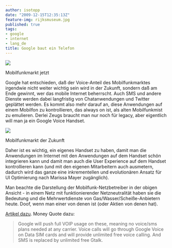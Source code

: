 ```yaml
---
author: isotopp
date: "2009-12-15T12:35:13Z"
feature-img: rijksmuseum.jpg
published: true
tags:
- google
- internet
- lang_de
title: Google baut ein Telefon
---
```

![](https://blog.koehntopp.info/uploads/before-google.png)

Mobilfunkmarkt jetzt

Google hat entschieden, daß der Voice-Anteil des Mobilfunkmarktes irgendwie
nicht weiter wichtig sein wird in der Zukunft, sondern daß am Ende gewinnt,
wer das mobile Internet beherrscht. Auch SMS und andere Dienste werden dabei
langfristig von Chatanwendungen und Twitter geplättet werden. Es kommt also
mehr darauf an, diese Anwendungen auf einem Mobilfon zu kontrollieren, das
always on ist, als alten Mobilfunkmist zu emulieren. Derlei Zeugs braucht
man nur noch für legacy, aber eigentlich will man ja ein Google Voice
Handset.

![](https://blog.koehntopp.info/uploads/after-google.png)

Mobilfunkmarkt der Zukunft

Daher ist es wichtig, ein eigenes Handset zu haben, damit man die
Anwendungen im Internet mit den Anwendungen auf dem Handset schön
integrieren kann und damit man auch die User Experience auf dem Handset
kontrollieren kann (und mit den eigenen Mitarbeitern auch ausmetern, dadurch
wird das ganze eine inkrementellen und evolutionären Ansatz für UI
Optimierung nach Marissa Mayer zugänglich).

Man beachte die Darstellung der Mobilfunk-Netzbetreiber in der obigen
Ansicht - in einem Netz mit funktionierender Netzneutralität haben sie die
Bedeutung und die Mehrwertdienste von Gas/Wasser/Scheiße-Anbietern heute.
Doof, wenn man einer von denen ist (oder Aktien von denen hat).

[Artikel dazu](http://www.androidguys.com/2009/12/14/reuters-nexus-one-available-directly-through-google-website-january-5/).
Money Quote dazu:

> Google will push full VOIP usage on these, meaning no voice/sms plans
> needed at any carrier. Voice calls will go through Google Voice on Data
> SIM cards and will provide unlimited free voice calling. And SMS is
> replaced by unlimited free Gtalk.

